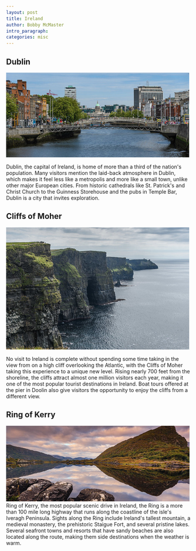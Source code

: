 ```yaml
---
layout: post
title: Ireland
author: Bobby McMaster
intro_paragraph:
categories: misc
---
```

## Dublin
![Dublin](/assets/Dublin.jpg)

Dublin, the capital of Ireland, is home of more than a third of the nation's population. Many visitors mention the laid-back atmosphere in Dublin, which makes it feel less like a metropolis and more like a small town, unlike other major European cities. From historic cathedrals like St. Patrick's and Christ Church to the Guinness Storehouse and the pubs in Temple Bar, Dublin is a city that invites exploration.

## Cliffs of Moher
![Cliffs](/assets/Cliffs.jpg)

No visit to Ireland is complete without spending some time taking in the view from on a high cliff overlooking the Atlantic, with the Cliffs of Moher taking this experience to a unique new level. Rising nearly 700 feet from the shoreline, the cliffs attract almost one million visitors each year, making it one of the most popular tourist destinations in Ireland. Boat tours offered at the pier in Doolin also give visitors the opportunity to enjoy the cliffs from a different view.

## Ring of Kerry
![Ring](/assets/Ring.jpg)
Ring of Kerry, the most popular scenic drive in Ireland, the Ring is a more than 100 mile long highway that runs along the coastline of the isle's Iveragh Peninsula. Sights along the Ring include Ireland's tallest mountain, a medieval monastery, the prehistoric Staigue Fort, and several pristine lakes. Several seafront towns and resorts that have sandy beaches are also located along the route, making them side destinations when the weather is warm.

